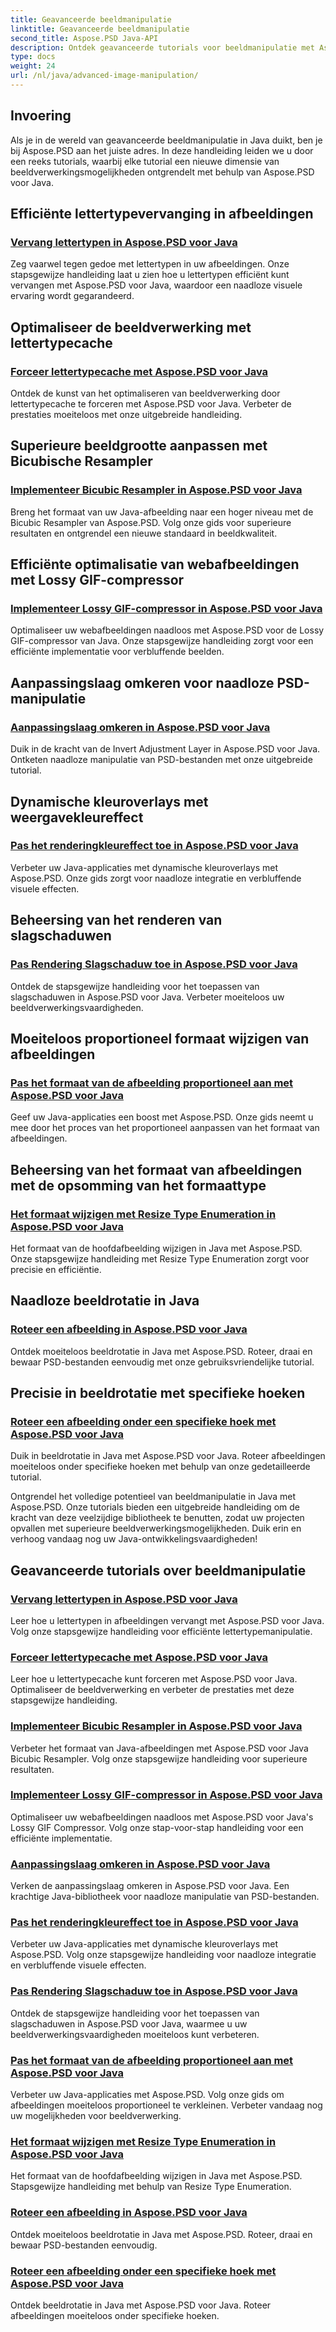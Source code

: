 ```yaml
---
title: Geavanceerde beeldmanipulatie
linktitle: Geavanceerde beeldmanipulatie
second_title: Aspose.PSD Java-API
description: Ontdek geavanceerde tutorials voor beeldmanipulatie met Aspose.PSD voor Java. Leer efficiënt lettertype vervangen, forceer lettertypecaching, implementeer bicubische resampler en meer.
type: docs
weight: 24
url: /nl/java/advanced-image-manipulation/
---
```


## Invoering

Als je in de wereld van geavanceerde beeldmanipulatie in Java duikt, ben je bij Aspose.PSD aan het juiste adres. In deze handleiding leiden we u door een reeks tutorials, waarbij elke tutorial een nieuwe dimensie van beeldverwerkingsmogelijkheden ontgrendelt met behulp van Aspose.PSD voor Java.

## Efficiënte lettertypevervanging in afbeeldingen
### [Vervang lettertypen in Aspose.PSD voor Java](./replace-fonts/)
Zeg vaarwel tegen gedoe met lettertypen in uw afbeeldingen. Onze stapsgewijze handleiding laat u zien hoe u lettertypen efficiënt kunt vervangen met Aspose.PSD voor Java, waardoor een naadloze visuele ervaring wordt gegarandeerd.

## Optimaliseer de beeldverwerking met lettertypecache
### [Forceer lettertypecache met Aspose.PSD voor Java](./force-font-cache/)
Ontdek de kunst van het optimaliseren van beeldverwerking door lettertypecache te forceren met Aspose.PSD voor Java. Verbeter de prestaties moeiteloos met onze uitgebreide handleiding.

## Superieure beeldgrootte aanpassen met Bicubische Resampler
### [Implementeer Bicubic Resampler in Aspose.PSD voor Java](./implement-bicubic-resampler/)
Breng het formaat van uw Java-afbeelding naar een hoger niveau met de Bicubic Resampler van Aspose.PSD. Volg onze gids voor superieure resultaten en ontgrendel een nieuwe standaard in beeldkwaliteit.

## Efficiënte optimalisatie van webafbeeldingen met Lossy GIF-compressor
### [Implementeer Lossy GIF-compressor in Aspose.PSD voor Java](./implement-lossy-gif-compressor/)
Optimaliseer uw webafbeeldingen naadloos met Aspose.PSD voor de Lossy GIF-compressor van Java. Onze stapsgewijze handleiding zorgt voor een efficiënte implementatie voor verbluffende beelden.

## Aanpassingslaag omkeren voor naadloze PSD-manipulatie
### [Aanpassingslaag omkeren in Aspose.PSD voor Java](./invert-adjustment-layer/)
Duik in de kracht van de Invert Adjustment Layer in Aspose.PSD voor Java. Ontketen naadloze manipulatie van PSD-bestanden met onze uitgebreide tutorial.

## Dynamische kleuroverlays met weergavekleureffect
### [Pas het renderingkleureffect toe in Aspose.PSD voor Java](./rendering-color-effect/)
Verbeter uw Java-applicaties met dynamische kleuroverlays met Aspose.PSD. Onze gids zorgt voor naadloze integratie en verbluffende visuele effecten.

## Beheersing van het renderen van slagschaduwen
### [Pas Rendering Slagschaduw toe in Aspose.PSD voor Java](./rendering-drop-shadow/)
Ontdek de stapsgewijze handleiding voor het toepassen van slagschaduwen in Aspose.PSD voor Java. Verbeter moeiteloos uw beeldverwerkingsvaardigheden.

## Moeiteloos proportioneel formaat wijzigen van afbeeldingen
### [Pas het formaat van de afbeelding proportioneel aan met Aspose.PSD voor Java](./resize-image-proportionally/)
Geef uw Java-applicaties een boost met Aspose.PSD. Onze gids neemt u mee door het proces van het proportioneel aanpassen van het formaat van afbeeldingen.

## Beheersing van het formaat van afbeeldingen met de opsomming van het formaattype
### [Het formaat wijzigen met Resize Type Enumeration in Aspose.PSD voor Java](./resizing-with-resize-type-enumeration/)
Het formaat van de hoofdafbeelding wijzigen in Java met Aspose.PSD. Onze stapsgewijze handleiding met Resize Type Enumeration zorgt voor precisie en efficiëntie.

## Naadloze beeldrotatie in Java
### [Roteer een afbeelding in Aspose.PSD voor Java](./rotate-image/)
Ontdek moeiteloos beeldrotatie in Java met Aspose.PSD. Roteer, draai en bewaar PSD-bestanden eenvoudig met onze gebruiksvriendelijke tutorial.

## Precisie in beeldrotatie met specifieke hoeken
### [Roteer een afbeelding onder een specifieke hoek met Aspose.PSD voor Java](./rotate-image-specific-angle/)
Duik in beeldrotatie in Java met Aspose.PSD voor Java. Roteer afbeeldingen moeiteloos onder specifieke hoeken met behulp van onze gedetailleerde tutorial.

Ontgrendel het volledige potentieel van beeldmanipulatie in Java met Aspose.PSD. Onze tutorials bieden een uitgebreide handleiding om de kracht van deze veelzijdige bibliotheek te benutten, zodat uw projecten opvallen met superieure beeldverwerkingsmogelijkheden. Duik erin en verhoog vandaag nog uw Java-ontwikkelingsvaardigheden!
## Geavanceerde tutorials over beeldmanipulatie
### [Vervang lettertypen in Aspose.PSD voor Java](./replace-fonts/)
Leer hoe u lettertypen in afbeeldingen vervangt met Aspose.PSD voor Java. Volg onze stapsgewijze handleiding voor efficiënte lettertypemanipulatie.
### [Forceer lettertypecache met Aspose.PSD voor Java](./force-font-cache/)
Leer hoe u lettertypecache kunt forceren met Aspose.PSD voor Java. Optimaliseer de beeldverwerking en verbeter de prestaties met deze stapsgewijze handleiding.
### [Implementeer Bicubic Resampler in Aspose.PSD voor Java](./implement-bicubic-resampler/)
Verbeter het formaat van Java-afbeeldingen met Aspose.PSD voor Java Bicubic Resampler. Volg onze stapsgewijze handleiding voor superieure resultaten.
### [Implementeer Lossy GIF-compressor in Aspose.PSD voor Java](./implement-lossy-gif-compressor/)
Optimaliseer uw webafbeeldingen naadloos met Aspose.PSD voor Java's Lossy GIF Compressor. Volg onze stap-voor-stap handleiding voor een efficiënte implementatie. 
### [Aanpassingslaag omkeren in Aspose.PSD voor Java](./invert-adjustment-layer/)
Verken de aanpassingslaag omkeren in Aspose.PSD voor Java. Een krachtige Java-bibliotheek voor naadloze manipulatie van PSD-bestanden.
### [Pas het renderingkleureffect toe in Aspose.PSD voor Java](./rendering-color-effect/)
Verbeter uw Java-applicaties met dynamische kleuroverlays met Aspose.PSD. Volg onze stapsgewijze handleiding voor naadloze integratie en verbluffende visuele effecten.
### [Pas Rendering Slagschaduw toe in Aspose.PSD voor Java](./rendering-drop-shadow/)
Ontdek de stapsgewijze handleiding voor het toepassen van slagschaduwen in Aspose.PSD voor Java, waarmee u uw beeldverwerkingsvaardigheden moeiteloos kunt verbeteren.
### [Pas het formaat van de afbeelding proportioneel aan met Aspose.PSD voor Java](./resize-image-proportionally/)
Verbeter uw Java-applicaties met Aspose.PSD. Volg onze gids om afbeeldingen moeiteloos proportioneel te verkleinen. Verbeter vandaag nog uw mogelijkheden voor beeldverwerking.
### [Het formaat wijzigen met Resize Type Enumeration in Aspose.PSD voor Java](./resizing-with-resize-type-enumeration/)
Het formaat van de hoofdafbeelding wijzigen in Java met Aspose.PSD. Stapsgewijze handleiding met behulp van Resize Type Enumeration. 
### [Roteer een afbeelding in Aspose.PSD voor Java](./rotate-image/)
Ontdek moeiteloos beeldrotatie in Java met Aspose.PSD. Roteer, draai en bewaar PSD-bestanden eenvoudig.
### [Roteer een afbeelding onder een specifieke hoek met Aspose.PSD voor Java](./rotate-image-specific-angle/)
Ontdek beeldrotatie in Java met Aspose.PSD voor Java. Roteer afbeeldingen moeiteloos onder specifieke hoeken.